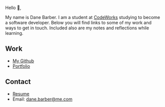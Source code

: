 Hello 👋, 

My name is Dane Barber. I am a student at [CodeWorks](https://boisecodeworks.com) studying to become a software developer. Below you will find links to some of my work and ways to get in touch. Included also are my notes and reflections while learning. 

## Work

  + [My Github](https://github.com/DaneBarber)
  + [Portfolio](https://DaneBarber.github.io/)

## Contact

  + [Resume](https://DaneBarber.github.io/resume)
  + Email: dane.barber@me.com
  
